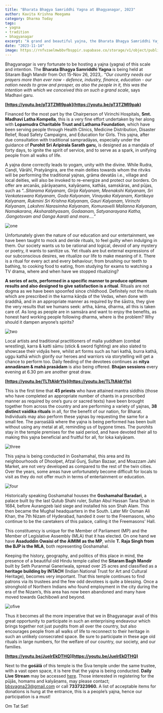 ```yaml
---
title: "Bharata Bhagya Samriddhi Yagna at Bhagyanagar, 2023" 
author: Kavita Krishna Meegama
category: Dharma Today
tags: 
- yagna 
- tradition
- bhagyanagar
excerpt: "A grand and beautiful yajna, the Bharata Bhagya Samriddhi Yajna, is being conducted in the Sitaram Bagh Temple premises in Goshamahal, Bhagyanagar until Nov 26th 2023."
date: "2023-11-14"
image: https://rnfvzaelmwbbvfbsppir.supabase.co/storage/v1/object/public/brhatwebsite/05dhiti/samriddhiyagna/samriddhiyagna.webp
---
```


Bhagyanagar is very fortunate to be hosting a yajna (yagna) of this scale and intention. The **Bharata Bhagya Samriddhi Yagna** is being held at Sitaram Bagh Mandir from Oct 15-Nov 26, 2023,. _“Our country needs our prayers more than ever now - defence, industry, finance, education - our nation needs to grow and prosper, as also the people in it, this was the intention with which we conceived this on such a grand scale_, says Madhavi garu. 

**[https://youtu.be/pT3TZMl9pak](https://youtu.be/pT3TZMl9pak)**

Financed for the most part by the Chairperson of Virinchi Hospitals, **Smt. Madhavi Latha Kompella**, this is a very fine effort undertaken by her along with **Lopamudra Charitable Trust and Lathama Foundation**, which have been serving people through Health Clinics, Medicine Distribution, Disaster Relief, Road Safety Campaigns, and Education for Girls. This yajna, after due consultation with traditional sampradāyas, especially under the guidance of **Purohit Sri Aripirala Sarath garu,** is designed as a manḍala of forty days,  to ignite the spirit of service, and to serve as a spark, in unifying people from all walks of life. 

A yajna done correctly leads to yogam, unity with the divine. While Rudra, Canḍi, Vārāhī, Pratyāngira,  are  the main deities towards whom the ritviks will be performing the traditional yajnas, grāma devatās i.e., village and local deities, will also be invoked to re-energize and protect our borders. On offer are arcanās, pārāyaṇams, kalyāṇams, kathās, samskāras, and pūjas, such as “.._Sitarama Kalyanam, Girija Kalyanam, Meenakshi Kalyanam, Sri Venkateswara Kalyanam, Goda Kalyanam, Vinayaka Kalyanam, Kartikeya Kalyanam, Rukmini Sri Krishna Kalyanam, Gauri Kalyanam, Virinchi Kalyanam, Lakshmi Narasimha Kalyanam, Komuravelli Mallanna Kalyanam, Namakarana, Aksharabhyasam, Godaanam, Satyanarayana Katha, .Gangotsvam and Ganga Aarati and more….”_

<img class="imageclass" src="https://rnfvzaelmwbbvfbsppir.supabase.co/storage/v1/object/public/brhatwebsite/05dhiti/samriddhiyagna/samriddhiyagna1.webp" alt="one"/>

Unfortunately given the nature of our education and our entertainment, we have been taught to mock and deride rituals, to feel guilty when indulging in them. Our society wants us to be rational and logical, devoid of any mystery or poetry, it wants to sanitize us. Yet rituals are but external expressions of our subconscious desires, we ritualize our life to make meaning of it. There is a ritual for every act and every behaviour; from brushing our teeth to bathing, to cooking food to eating, from studying for exams to watching a TV drama, where and when have we stopped ritualizing? 

**A series of acts, performed in a specific manner to produce optimum results and also designed to give satisfaction is a ritual**. Rituals are not dogma as we have been spoonfed since childhood. Definitely not the rituals which are prescribed in the karma kāṇḍa of the Vedas, when done with śraddhā, and in an appropriate manner as required by the śāstra, they give the very results that we humans seek: artha, kāma, dharma, all this is taken care of. As long as people are in samsāra and want to enjoy the benefits, as honest hard working people following dharma, where is the problem? Why should it dampen anyone’s spirits?

<img class="imageclass" src="https://rnfvzaelmwbbvfbsppir.supabase.co/storage/v1/object/public/brhatwebsite/05dhiti/samriddhiyagna/samriddhiyagna2.webp" alt="two"/>

Local artists and traditional practitioners of malla yuddham (combat wrestling), karra & katti sāmu (stick & sword fighting) are also slated to showcase their vidyās here, whilst art forms such as hari kathā, burra kathā, uggu kathā which glorify our heroes and warriors via storytelling will get a chance to perform too. Daily feeding of the devotees continues as **nitya annadānam & mahā prasādam** is also being offered. **Bhajan sessions** every evening at 6.30 pm are another great draw.

**[https://youtu.be/TLTtAIdrYls](https://youtu.be/TLTtAIdrYls)**

This is the first time that **45 priests** who have attained mantra siddhis (those who have completed an appropriate number of chants in a prescribed manner as required by one’s guru or sacred texts) have been brought together from across the country and are performing a variety of yajnas, **38 distinct vaidika rituals** in all, for the benefit of our nation, for Bharat. Individuals may also perform these yajnas by requesting the same for a small fee. The parṇaśālā where the yajna is being performed has been built without using any metal at all, reminding us of bygone times. The purohits stay in the temple premises for the said period, and have devoted their all to making this yajna beneficial and fruitful for all, for loka kalyāṇam.

<img class="imageclass" src="https://rnfvzaelmwbbvfbsppir.supabase.co/storage/v1/object/public/brhatwebsite/05dhiti/samriddhiyagna/samriddhiyagna3.webp" alt="three"/>

This yajna is being conducted in Goshamahal, this area and its neighbourhoods of Dhoolpet, Afzal Gunj, Sultan Bazaar, and Moazzam Jahi Market, are not very developed as compared to the rest of the twin cities. Over the years, some areas have unfortunately become difficult for locals to visit as they do not offer much in terms of entertainment or education. 

<img class="imageclass" src="https://rnfvzaelmwbbvfbsppir.supabase.co/storage/v1/object/public/brhatwebsite/05dhiti/samriddhiyagna/samriddhiyagna4.webp" alt="four"/>

Historically speaking  Goshamahal houses the **Goshamahal Baradari**, a palace built by the last Qutub Shahi ruler, Sultan Abul Hassan Tana Shah in 1684, before Aurangzeb laid siege and installed his son Shah Alam. This then became the Mughal headquarters in the South. Later Mir Osman Ali Khan, the 7th Nizam of Hyderabad, handed it over to the Freemasons, who continue to be the caretakers of this palace, calling it the Freemasons' Hall. 

This constituency is unique for the Member of Parliament (MP) and the Member of Legislative Assembly (MLA) that it has elected. On one hand we have **Asaduddin Owaisi of the AIMIM as the MP**, while **T. Raja Singh from the BJP is the MLA**, both representing Goshamahal. 

Keeping the history, geography, and politics of this place in mind, the presence of a beautiful old Hindu temple called the **Sitaram Bagh Mandir** built by Seth Puranmal Ganeriwala, spread over 25 acres and classified as a **heritage building by INTACH** (Indian National Trust for Art and Cultural Heritage), becomes very important. That this temple continues to find patrons via its trustees and the few odd devotees is quite a blessing. Once a stronghold of Northern Indians who found employment in the city during the era of the Nizam’s, this area has now been abandoned and many have moved towards Gachibowli and beyond. 

<img class="imageclass" src="https://rnfvzaelmwbbvfbsppir.supabase.co/storage/v1/object/public/brhatwebsite/05dhiti/samriddhiyagna/samriddhiyagna5.webp" alt="ofive"/>

Thus it becomes all the more imperative that we in Bhagyanagar avail of this great opportunity to participate in such an enterprising endeavour which brings together not just puṇḍits from all over the country, but also encourages people from all walks of life to reconnect to their heritage in such an unlikely consecrated space. Be sure to participate in these age old rituals in large numbers, for the welfare of our country, our society, and our families. 

**[https://youtu.be/JuelrEkDTHQ](https://youtu.be/JuelrEkDTHQ)**

Next to the **gośālā** of this temple is the Śiva temple under the same trustee, with a vast open space, it is here that the yajna is being conducted. **Daily Live Stream** may be accessed [here](https://www.youtube.com/live/-Yj5MrNtqXk). Those interested in registering for the pūjās, homams and kalyāṇams, may please contact; bbsyagna23@gmail.com or call **7337323960.** A list of acceptable items for donations is hung at the entrance, this is a people’s yajna, hence our participation is a must! 

Om Tat Sat!

<style lang="sass">

.imageclass
	object-fit: contain
	weight: 200px
	height: 400px

</style>